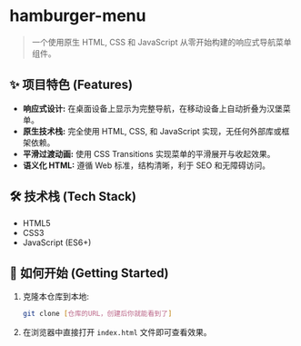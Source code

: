 # hamburger-menu
> 一个使用原生 HTML, CSS 和 JavaScript 从零开始构建的响应式导航菜单组件。

## ✨ 项目特色 (Features)

* **响应式设计:** 在桌面设备上显示为完整导航，在移动设备上自动折叠为汉堡菜单。
* **原生技术栈:** 完全使用 HTML, CSS, 和 JavaScript 实现，无任何外部库或框架依赖。
* **平滑过渡动画:** 使用 CSS Transitions 实现菜单的平滑展开与收起效果。
* **语义化 HTML:** 遵循 Web 标准，结构清晰，利于 SEO 和无障碍访问。

## 🛠️ 技术栈 (Tech Stack)

* HTML5
* CSS3
* JavaScript (ES6+)

## 🚀 如何开始 (Getting Started)

1.  克隆本仓库到本地:
    ```bash
    git clone [仓库的URL，创建后你就能看到了]
    ```
2.  在浏览器中直接打开 `index.html` 文件即可查看效果。